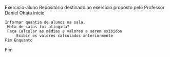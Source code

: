 Exercicio-aluno
Repositório destinado ao exercício proposto pelo Professor Daniel Ohata
inicio  
```
Informar quantia de alunos na sala.
 Meta de salas foi atingida? 
 Faça Calcular as médias e valores a serem exibidos
     Exibir os valores calculados anteriormente
Fim Enquanto
```
Fim

